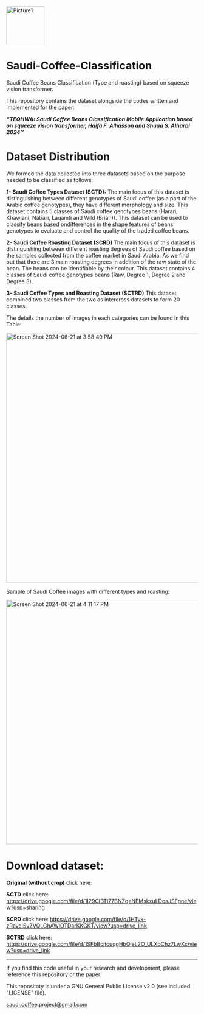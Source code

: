 <img width="100" alt="Picture1" src="https://github.com/ShuaaS/Saudi-Coffee-Classification/assets/143282158/4e09f356-8a04-476f-8506-ff72c78ed436"> 

# Saudi-Coffee-Classification  

 Saudi Coffee Beans Classification (Type and roasting) based on squeeze vision transformer.   

This repository contains the dataset alongside the codes written and implemented for the paper: 

_**“TEQHWA: Saudi Coffee Beans Classification Mobile Application based on squeeze vision transformer, Haifa F. Alhasson and Shuaa S. Alharbi 2024’’**_


# Dataset Distribution

We formed the data collected into three datasets based on the purpose needed
to be classified as follows:

**1- Saudi Coffee Types Dataset (SCTD):**
The main focus of this dataset is distinguishing between different genotypes of Saudi coffee (as a part of the Arabic
coffee genotypes), they have different morphology and size. This dataset contains 5 classes of Saudi coffee genotypes beans (Harari, Khawlani, Nabari,
Laqamti and Wild (Briah)). This dataset can be used to classify beans based ondifferences in the shape features of beans’ genotypes to evaluate and control
the quality of the traded coffee beans. 

**2- Saudi Coffee Roasting Dataset (SCRD)**
The main focus of this dataset is distinguishing between different roasting degrees of Saudi coffee based on the samples collected from the coffee market in Saudi Arabia. As we find out that there are 3 main roasting degrees in addition of the raw state of the bean. The beans can be identifiable by their colour. This dataset contains 4 classes of Saudi coffee genotypes beans (Raw, Degree 1, Degree 2 and Degree 3).

**3- Saudi Coffee Types and Roasting Dataset (SCTRD)**
This dataset combined two classes from the two as intercross datasets to form 20 classes.

The details the number of images in each categories can be found in this Table:

<img width="657" alt="Screen Shot 2024-06-21 at 3 58 49 PM" src="https://github.com/ShuaaS/Saudi-Coffee-Classification/assets/143282158/e39bdee1-045d-4c50-8de5-6afd69817824">

Sample of Saudi Coffee images with different types and roasting:

<img width="642" alt="Screen Shot 2024-06-21 at 4 11 17 PM" src="https://github.com/ShuaaS/Saudi-Coffee-Classification/assets/143282158/55ad754d-51a7-497a-b56e-d14c6ff1eb21">

# Download dataset:

**Original (without crop)** click here:

**SCTD** click here: https://drive.google.com/file/d/1I29CIBTl77BNZqeNEMskxuLDoaJSFpne/view?usp=sharing

**SCRD** click here: https://drive.google.com/file/d/1HTyk-zRavcISvZVQLGhAWlOTDarKKGKT/view?usp=drive_link

**SCTRD** click here: https://drive.google.com/file/d/1SFbBcjtcuqgHbQjeL2O_ULXbChz7LwXc/view?usp=drive_link
__________________________________________________________________________________________

If you find this code useful in your research and development, please reference this repository or the paper.

This repositoty is under a GNU General Public License v2.0 (see included "LICENSE" file).

saudi.coffee.project@gmail.com

